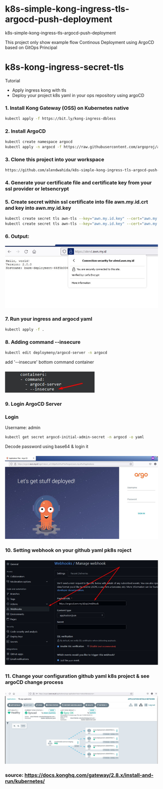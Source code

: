 # k8s-simple-kong-ingress-tls-argocd-push-deployment

k8s-simple-kong-ingress-tls-argocd-push-deployment

This project only show example flow Continous Deployment using ArgoCD based on GitOps Principal

# k8s-kong-ingress-secret-tls
Tutorial
- Apply ingress kong with tls
- Deploy your project k8s yaml in your ops repository using argoCD
### 1. Install Kong Gateway (OSS) on Kubernetes native
   ```bash
   kubectl apply -f https://bit.ly/kong-ingress-dbless
   ```
### 2. Install ArgoCD
   ```bash
   kubectl create namespace argocd
   kubectl apply -n argocd -f https://raw.githubusercontent.com/argoproj/argo-cd/stable/manifests/install.yaml
   ```
### 3. Clone this project into your workspace
   ```bash
   https://github.com/alendwahida/k8s-simple-kong-ingress-tls-argocd-push-deployment.git
   ```
### 4. Generate your certificate file and certificate key from your ssl provider or letsencrypt
### 5. Create secret within ssl certificate into file awn.my.id.crt and key into awn.my.id.key
   ```bash
   kubectl create secret tls awn-tls --key="awn.my.id.key" --cert="awn.my.id.crt" -n argocd
   kubectl create secret tls awn-tls --key="awn.my.id.key" --cert="awn.my.id.crt" -n staging
   ```
### 6. Output:
![alt text](https://raw.githubusercontent.com/alendwahida/k8s-kong-ingress-secret-tls/main/blob/kong-ssl-lets-encrypt.jpg)

### 7. Run your ingress and argocd yaml
   ```bash
   kubectl apply -f .
   ```
### 8. Adding command --insecure
   ```bash
   kubectl edit deploymeny/argocd-server -n argocd
   ```
   add '--insecure' bottom command container
### ![alt text](https://raw.githubusercontent.com/alendwahida/k8s-simple-kong-ingress-tls-argocd-push-deployment/main/blob/enable%20insecure%20argocd%20server.jpg)
### 9. Login ArgoCD Server
### Login
Username: admin
   ```bash
   kubectl get secret argocd-initial-admin-secret -n argocd -o yaml
   ```
Decode password using base64 & login it
### ![alt text](https://raw.githubusercontent.com/alendwahida/k8s-simple-kong-ingress-tls-argocd-push-deployment/main/blob/argocd-login.jpg)
### 10. Setting webhook on your github yaml pk8s roject
### ![alt text](https://raw.githubusercontent.com/alendwahida/k8s-simple-kong-ingress-tls-argocd-push-deployment/main/blob/webhook-yaml-project.jpg)
### 11. Change your configuration github yaml k8s project & see argoCD change process
### ![alt text](https://raw.githubusercontent.com/alendwahida/k8s-simple-kong-ingress-tls-argocd-push-deployment/main/blob/Argocd%20CD.jpg)

### source: https://docs.konghq.com/gateway/2.8.x/install-and-run/kubernetes/

